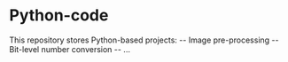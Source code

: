 # Python-code
This repository stores Python-based projects:
-- Image pre-processing
-- Bit-level number conversion
-- ...
